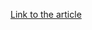 [Link to the article](https://thehackernews.com/2025/04/enterprise-gmail-users-can-now-send-end.html)
